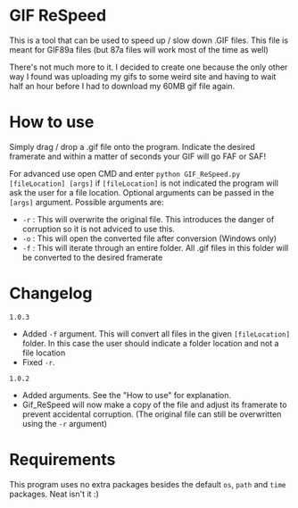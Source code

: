 # GIF ReSpeed
This is a tool that can be used to speed up / slow down .GIF files. This file is meant for GIF89a files (but 87a files will work most of the time as well)

There's not much more to it. I decided to create one because the only other way I found was uploading my gifs to some weird site and having to wait half an hour before I had to download my 60MB gif file again.

# How to use
Simply drag / drop a .gif file onto the program. Indicate the desired framerate and within a matter of seconds your GIF will go FAF or SAF!

For advanced use open CMD and enter `python GIF_ReSpeed.py [fileLocation] [args]` if `[fileLocation]` is not indicated the program will ask the user for a file location. Optional arguments can be passed in the `[args]` argument. Possible arguments are:
- `-r` : This will overwrite the original file. This introduces the danger of corruption so it is not adviced to use this.
- `-o` : This will open the converted file after conversion (Windows only)
- `-f` : This will iterate through an entire folder. All .gif files in this folder will be converted to the desired framerate

# Changelog
`1.0.3`
- Added `-f` argument. This will convert all files in the given `[fileLocation]` folder. In this case the user should indicate a folder location and not a file location
- Fixed `-r`.

`1.0.2`
- Added arguments. See the "How to use" for explanation.
- Gif_ReSpeed will now make a copy of the file and adjust its framerate to prevent accidental corruption. (The original file can still be overwritten using the `-r` argument)

# Requirements
This program uses no extra packages besides the default `os`, `path` and `time` packages. Neat isn't it :)
